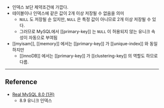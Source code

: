 - 인덱스 보단 제약조건에 가깝다.
- 테이블이나 인덱스에 같은 값이 2개 이상 저장될 수 없음을 의미
	- `NULL` 도 저장될 순 있지만, `NULL` 은 특정 값이 아니므로 2개 이상 저장될 수 있다.
	- 그러므로 MySQL에서 [[primary-key]] 는 `NULL` 이 허용되지 않는 유니크 속성이 자동으로 부여됨
- [[myisam]], [[memory]] 에서는 [[primary-key]] 가 [[unique-index]] 와 동일하지만
	- [[innoDB]] 에서는 [[primary-key]] 가  [[clustering-key]] 의 역할도 하므로 다름.

---
## Reference
 -  [Real MySQL 8.0 (1권)](https://product.kyobobook.co.kr/detail/S000001766482)
	- 8.9 유니크 인덱스